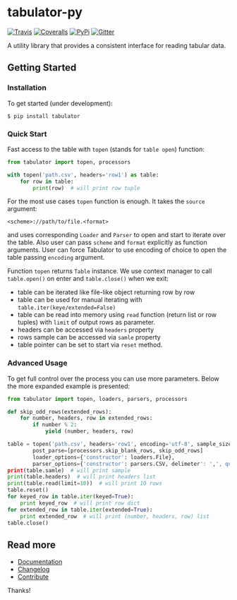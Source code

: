 # tabulator-py

[![Travis](https://img.shields.io/travis/frictionlessdata/tabulator-py/master.svg)](https://travis-ci.org/frictionlessdata/tabulator-py)
[![Coveralls](http://img.shields.io/coveralls/frictionlessdata/tabulator-py.svg?branch=master)](https://coveralls.io/r/frictionlessdata/tabulator-py?branch=master)
[![PyPi](https://img.shields.io/pypi/v/tabulator.svg)](https://pypi.python.org/pypi/tabulator)
[![Gitter](https://img.shields.io/gitter/room/frictionlessdata/chat.svg)](https://gitter.im/frictionlessdata/chat)

A utility library that provides a consistent interface for reading tabular data.

## Getting Started

### Installation

To get started (under development):

```
$ pip install tabulator
```

### Quick Start

Fast access to the table with `topen` (stands for `table open`) function:

```python
from tabulator import topen, processors

with topen('path.csv', headers='row1') as table:
    for row in table:
        print(row)  # will print row tuple
```

For the most use cases `topen` function is enough. It takes the
`source` argument:

```
<scheme>://path/to/file.<format>
```
and uses corresponding `Loader` and `Parser` to open and start to iterate
over the table. Also user can pass `scheme` and `format` explicitly
as function arguments. User can force Tabulator to use encoding of choice
to open the table passing `encoding` argument.

Function `topen` returns `Table` instance. We use context manager
to call `table.open()` on enter and `table.close()` when we exit:
- table can be iterated like file-like object returning row by row
- table can be used for manual iterating with `table.iter(keye/extended=False)`
- table can be read into memory using `read` function (return list or row tuples)
with `limit` of output rows as parameter.
- headers can be accessed via `headers` property
- rows sample can be accessed via `samle` property
- table pointer can be set to start via `reset` method.

### Advanced Usage

To get full control over the process you can use more parameters.
Below the more expanded example is presented:

```python
from tabulator import topen, loaders, parsers, processors

def skip_odd_rows(extended_rows):
    for number, headers, row in extended_rows:
        if number % 2:
            yield (number, headers, row)

table = topen('path.csv', headers='row1', encoding='utf-8', sample_size=1000,
        post_parse=[processors.skip_blank_rows, skip_odd_rows]
        loader_options={'constructor': loaders.File},
        parser_options={'constructor': parsers.CSV, delimeter': ',', quotechar: '|'})
print(table.samle)  # will print sample
print(table.headers)  # will print headers list
print(table.read(limit=10))  # will print 10 rows
table.reset()
for keyed_row in table.iter(keyed=True):
    print keyed_row  # will print row dict
for extended_row in table.iter(extended=True):
    print extended_row  # will print (number, headers, row) list
table.close()
```

## Read more

- [Documentation](https://github.com/frictionlessdata/tabulator-py/tree/master/tabulator)
- [Changelog](https://github.com/frictionlessdata/tabulator-py/releases)
- [Contribute](CONTRIBUTING.md)

Thanks!
